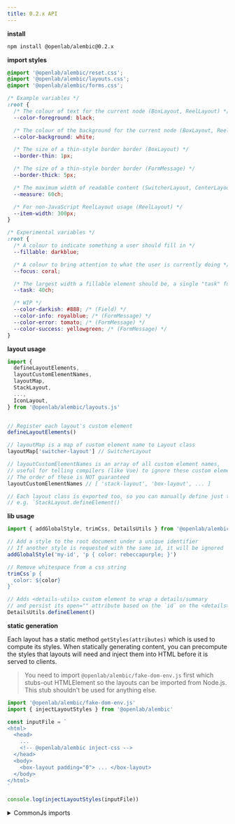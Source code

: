 ```yaml
---
title: 0.2.x API
---
```


**install**

```bash
npm install @openlab/alembic@0.2.x
```

**import styles**

```css
@import '@openlab/alembic/reset.css';
@import '@openlab/alembic/layouts.css';
@import '@openlab/alembic/forms.css';

/* Example variables */
:root {
  /* The colour of text for the current node (BoxLayout, ReelLayout) */
  --color-foreground: black;

  /* The colour of the background for the current node (BoxLayout, ReelLayout) */
  --color-background: white;

  /* The size of a thin-style border border (BoxLayout) */
  --border-thin: 1px;

  /* The size of a thin-style border border (FormMessage) */
  --border-thick: 5px;

  /* The maximum width of readable content (SwitcherLayout, CenterLayout) */
  --measure: 60ch;

  /* For non-JavaScript ReelLayout usage (ReelLayout) */
  --item-width: 300px;
}

/* Experimental variables */
:root {
  /* A colour to indicate something a user should fill in */
  --fillable: darkblue;

  /* A colour to bring attention to what the user is currently doing */
  --focus: coral;

  /* The largest width a fillable element should be, a single "task" for the user */
  --task: 40ch;

  /* WIP */
  --color-darkish: #888; /* (Field) */
  --color-info: royalblue; /* (FormMessage) */
  --color-error: tomato; /* (FormMessage) */
  --color-success: yellowgreen; /* (FormMessage) */
}
```

**layout usage**

```js
import {
  defineLayoutElements,
  layoutCustomElementNames,
  layoutMap,
  StackLayout,
  ...,
  IconLayout,
} from '@openlab/alembic/layouts.js'


// Register each layout's custom element
defineLayoutElements()

// layoutMap is a map of custom element name to Layout class
layoutMap['switcher-layout'] // SwitcherLayout

// layoutCustomElementNames is an array of all custom element names,
// useful for telling compilers (like Vue) to ignore these custom elements.
// The order of these is NOT guaranteed
layoutCustomElementNames // [ 'stack-layout', 'box-layout', ... ]

// Each layout class is exported too, so you can manually define just the ones you want
// e.g. `StackLayout.defineElement()`
```

**lib usage**

```js
import { addGlobalStyle, trimCss, DetailsUtils } from '@openlab/alembic/lib.js'

// Add a style to the root document under a unique identifier
// If another style is requested with the same id, it will be ignored
addGlobalStyle('my-id', 'p { color: rebeccapurple; }')

// Remove whitespace from a css string
trimCss`p {
  color: ${color}
}`

// Adds <details-utils> custom element to wrap a details/summary
// and persist its open="" attribute based on the `id` on the <details> element
DetailsUtils.defineElement()
```

**static generation**

Each layout has a static method `getStyles(attributes)` which is used to compute its styles.
When statically generating content, you can precompute the styles that layouts will need
and inject them into HTML before it is served to clients.

> You need to import `@openlab/alembic/fake-dom-env.js` first which
> stubs-out HTMLElement so the layouts can be imported from Node.js.
> This stub shouldn't be used for anything else.

```js
import '@openlab/alembic/fake-dom-env.js'
import { injectLayoutStyles } from '@openlab/alembic'

const inputFile = `
<html>
  <head>
    ...
    <!-- @openlab/alembic inject-css -->
  </head>
  <body>
    <box-layout padding="0"> ... </box-layout>
  </body>
</html>
`

console.log(injectLayoutStyles(inputFile))
```

<details>
<summary>CommonJs imports</summary>

```js
require('@openlab/alembic/fake-dom-env')
const { injectLayoutStyles } = require('@openlab/alembic')
```

</details>
